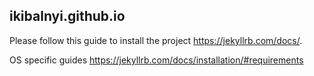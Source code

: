 ikibalnyi.github.io
---

Please follow this guide to install the project https://jekyllrb.com/docs/.

OS specific guides https://jekyllrb.com/docs/installation/#requirements


